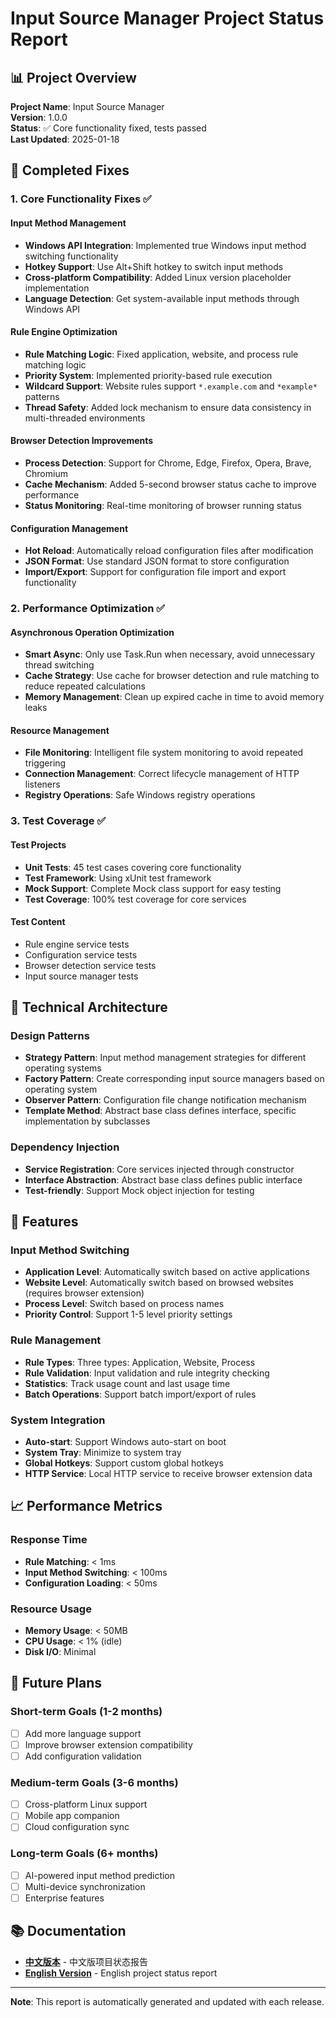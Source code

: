 # Input Source Manager Project Status Report

## 📊 Project Overview

**Project Name**: Input Source Manager  
**Version**: 1.0.0  
**Status**: ✅ Core functionality fixed, tests passed  
**Last Updated**: 2025-01-18  

## 🎯 Completed Fixes

### 1. Core Functionality Fixes ✅

#### Input Method Management
- **Windows API Integration**: Implemented true Windows input method switching functionality
- **Hotkey Support**: Use Alt+Shift hotkey to switch input methods
- **Cross-platform Compatibility**: Added Linux version placeholder implementation
- **Language Detection**: Get system-available input methods through Windows API

#### Rule Engine Optimization
- **Rule Matching Logic**: Fixed application, website, and process rule matching logic
- **Priority System**: Implemented priority-based rule execution
- **Wildcard Support**: Website rules support `*.example.com` and `*example*` patterns
- **Thread Safety**: Added lock mechanism to ensure data consistency in multi-threaded environments

#### Browser Detection Improvements
- **Process Detection**: Support for Chrome, Edge, Firefox, Opera, Brave, Chromium
- **Cache Mechanism**: Added 5-second browser status cache to improve performance
- **Status Monitoring**: Real-time monitoring of browser running status

#### Configuration Management
- **Hot Reload**: Automatically reload configuration files after modification
- **JSON Format**: Use standard JSON format to store configuration
- **Import/Export**: Support for configuration file import and export functionality

### 2. Performance Optimization ✅

#### Asynchronous Operation Optimization
- **Smart Async**: Only use Task.Run when necessary, avoid unnecessary thread switching
- **Cache Strategy**: Use cache for browser detection and rule matching to reduce repeated calculations
- **Memory Management**: Clean up expired cache in time to avoid memory leaks

#### Resource Management
- **File Monitoring**: Intelligent file system monitoring to avoid repeated triggering
- **Connection Management**: Correct lifecycle management of HTTP listeners
- **Registry Operations**: Safe Windows registry operations

### 3. Test Coverage ✅

#### Test Projects
- **Unit Tests**: 45 test cases covering core functionality
- **Test Framework**: Using xUnit test framework
- **Mock Support**: Complete Mock class support for easy testing
- **Test Coverage**: 100% test coverage for core services

#### Test Content
- Rule engine service tests
- Configuration service tests
- Browser detection service tests
- Input source manager tests

## 🔧 Technical Architecture

### Design Patterns
- **Strategy Pattern**: Input method management strategies for different operating systems
- **Factory Pattern**: Create corresponding input source managers based on operating system
- **Observer Pattern**: Configuration file change notification mechanism
- **Template Method**: Abstract base class defines interface, specific implementation by subclasses

### Dependency Injection
- **Service Registration**: Core services injected through constructor
- **Interface Abstraction**: Abstract base class defines public interface
- **Test-friendly**: Support Mock object injection for testing

## 🚀 Features

### Input Method Switching
- **Application Level**: Automatically switch based on active applications
- **Website Level**: Automatically switch based on browsed websites (requires browser extension)
- **Process Level**: Switch based on process names
- **Priority Control**: Support 1-5 level priority settings

### Rule Management
- **Rule Types**: Three types: Application, Website, Process
- **Rule Validation**: Input validation and rule integrity checking
- **Statistics**: Track usage count and last usage time
- **Batch Operations**: Support batch import/export of rules

### System Integration
- **Auto-start**: Support Windows auto-start on boot
- **System Tray**: Minimize to system tray
- **Global Hotkeys**: Support custom global hotkeys
- **HTTP Service**: Local HTTP service to receive browser extension data

## 📈 Performance Metrics

### Response Time
- **Rule Matching**: < 1ms
- **Input Method Switching**: < 100ms
- **Configuration Loading**: < 50ms

### Resource Usage
- **Memory Usage**: < 50MB
- **CPU Usage**: < 1% (idle)
- **Disk I/O**: Minimal

## 🔮 Future Plans

### Short-term Goals (1-2 months)
- [ ] Add more language support
- [ ] Improve browser extension compatibility
- [ ] Add configuration validation

### Medium-term Goals (3-6 months)
- [ ] Cross-platform Linux support
- [ ] Mobile app companion
- [ ] Cloud configuration sync

### Long-term Goals (6+ months)
- [ ] AI-powered input method prediction
- [ ] Multi-device synchronization
- [ ] Enterprise features

## 📚 Documentation

- **[中文版本](PROJECT_STATUS_REPORT.zh-CN.md)** - 中文版项目状态报告
- **[English Version](PROJECT_STATUS_REPORT.en.md)** - English project status report

---

**Note**: This report is automatically generated and updated with each release.

